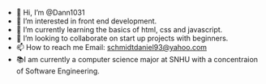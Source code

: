 - 👋 Hi, I’m @Dann1031
- 👀 I’m interested in front end development.
- 🌱 I’m currently learning the basics of html, css and javascript.
- 💞️ I’m looking to collaborate on start up projects with beginners. 
- 📫 How to reach me Email: schmidtdaniel93@yahoo.com
- 📚I am currently a computer science major at SNHU with a concentraion of Software Engineering.  

<!---
Dann1031/Dann1031 is a ✨ special ✨ repository because its `README.md` (this file) appears on your GitHub profile.
You can click the Preview link to take a look at your changes.
--->
